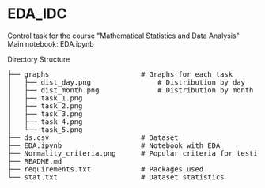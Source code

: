 # EDA_IDC
Control task for the course "Mathematical Statistics and Data Analysis"
Main notebook: EDA.ipynb

Directory Structure

<pre>
├── graphs                      # Graphs for each task
│   ├── dist_day.png                # Distribution by day          
│   ├── dist_month.png              # Distribution by month
│   ├── task_1.png                  
│   ├── task_2.png
│   ├── task_3.png
│   ├── task_4.png
│   └── task_5.png
├── ds.csv                      # Dataset
├── EDA.ipynb                   # Notebook with EDA
├── Normality_criteria.png      # Popular criteria for testing for normal distribution
├── README.md
├── requirements.txt            # Packages used
└── stat.txt                    # Dataset statistics
<pre>
